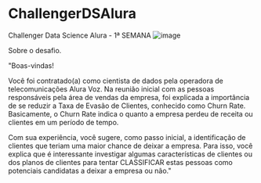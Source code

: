 # ChallengerDSAlura
Challenger Data Science Alura - 1ª SEMANA
![image](https://user-images.githubusercontent.com/99334325/168148471-dd1833c1-a86e-44b7-b280-24491a775174.png)


Sobre o desafio.

"Boas-vindas!

Você foi contratado(a) como cientista de dados pela operadora de telecomunicações Alura Voz. Na reunião inicial com as pessoas responsáveis pela área de vendas da empresa, foi explicada a importância de se reduzir a Taxa de Evasão de Clientes, conhecido como Churn Rate. Basicamente, o Churn Rate indica o quanto a empresa perdeu de receita ou clientes em um período de tempo.

Com sua experiência, você sugere, como passo inicial, a identificação de clientes que teriam uma maior chance de deixar a empresa. Para isso, você explica que é interessante investigar algumas características de clientes ou dos planos de clientes para tentar CLASSIFICAR estas pessoas como potenciais candidatas a deixar a empresa ou não."
